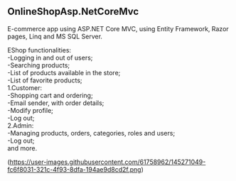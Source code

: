 ## OnlineShopAsp.NetCoreMvc
E-commerce app using ASP.NET Core MVC, using Entity Framework, Razor pages, Linq and MS SQL Server.

EShop functionalities: <br/>
-Logging in and out of users; <br/>
-Searching products; <br/>
-List of products available in the store; <br/>
-List of favorite products; <br/>
1.Customer: <br/>
-Shopping cart and ordering; <br/>
-Email sender, with order details; <br/>
-Modify profile; <br/>
-Log out; <br/>
2.Admin: <br/>
-Managing products, orders, categories, roles and users; <br/>
-Log out; <br/>
and more. <br/>

  (https://user-images.githubusercontent.com/61758962/145271049-fc6f8031-321c-4f93-8dfa-194ae9d8cd2f.png)



